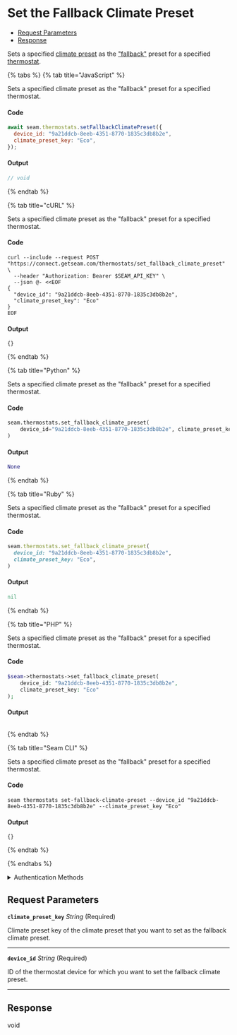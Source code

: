 # Set the Fallback Climate Preset

- [Request Parameters](#request-parameters)
- [Response](#response)

Sets a specified [climate preset](../../capability-guides/thermostats/creating-and-managing-climate-presets/README.md) as the ["fallback"](../../capability-guides/thermostats/creating-and-managing-climate-presets/setting-the-fallback-climate-preset.md) preset for a specified [thermostat](https://docs.seam.co/latest/capability-guides/thermostats).


{% tabs %}
{% tab title="JavaScript" %}

Sets a specified climate preset as the "fallback" preset for a specified thermostat.

#### Code

```javascript
await seam.thermostats.setFallbackClimatePreset({
  device_id: "9a21ddcb-8eeb-4351-8770-1835c3db8b2e",
  climate_preset_key: "Eco",
});
```

#### Output

```javascript
// void
```
{% endtab %}

{% tab title="cURL" %}

Sets a specified climate preset as the "fallback" preset for a specified thermostat.

#### Code

```curl
curl --include --request POST "https://connect.getseam.com/thermostats/set_fallback_climate_preset" \
  --header "Authorization: Bearer $SEAM_API_KEY" \
  --json @- <<EOF
{
  "device_id": "9a21ddcb-8eeb-4351-8770-1835c3db8b2e",
  "climate_preset_key": "Eco"
}
EOF
```

#### Output

```curl
{}
```
{% endtab %}

{% tab title="Python" %}

Sets a specified climate preset as the "fallback" preset for a specified thermostat.

#### Code

```python
seam.thermostats.set_fallback_climate_preset(
    device_id="9a21ddcb-8eeb-4351-8770-1835c3db8b2e", climate_preset_key="Eco"
)
```

#### Output

```python
None
```
{% endtab %}

{% tab title="Ruby" %}

Sets a specified climate preset as the "fallback" preset for a specified thermostat.

#### Code

```ruby
seam.thermostats.set_fallback_climate_preset(
  device_id: "9a21ddcb-8eeb-4351-8770-1835c3db8b2e",
  climate_preset_key: "Eco",
)
```

#### Output

```ruby
nil
```
{% endtab %}

{% tab title="PHP" %}

Sets a specified climate preset as the "fallback" preset for a specified thermostat.

#### Code

```php
$seam->thermostats->set_fallback_climate_preset(
    device_id: "9a21ddcb-8eeb-4351-8770-1835c3db8b2e",
    climate_preset_key: "Eco"
);
```

#### Output

```php

```
{% endtab %}

{% tab title="Seam CLI" %}

Sets a specified climate preset as the "fallback" preset for a specified thermostat.

#### Code

```seam_cli
seam thermostats set-fallback-climate-preset --device_id "9a21ddcb-8eeb-4351-8770-1835c3db8b2e" --climate_preset_key "Eco"
```

#### Output

```seam_cli
{}
```
{% endtab %}

{% endtabs %}


<details>

<summary>Authentication Methods</summary>

- API key
- Personal access token
  <br>Must also include the `seam-workspace` header in the request.

To learn more, see [Authentication](https://docs.seam.co/latest/api/authentication).
</details>

## Request Parameters

**`climate_preset_key`** *String* (Required)

Climate preset key of the climate preset that you want to set as the fallback climate preset.

---

**`device_id`** *String* (Required)

ID of the thermostat device for which you want to set the fallback climate preset.

---


## Response

void

